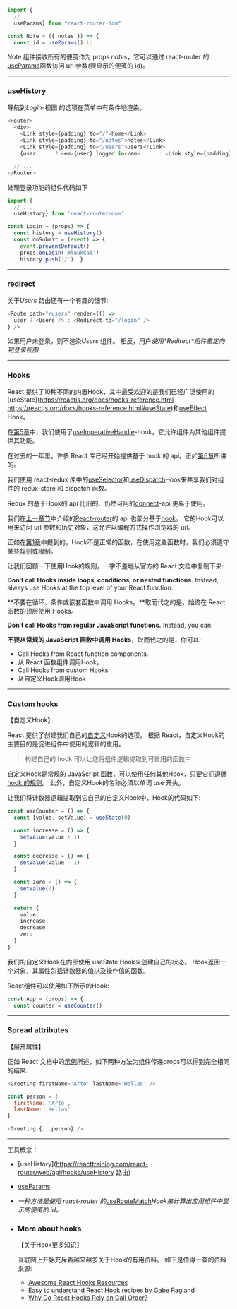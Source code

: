 ```js
import {
  // ...
  useParams} from "react-router-dom"

const Note = ({ notes }) => {
  const id = useParams().id
```

Note 组件接收所有的便笺作为 props *notes*，它可以通过 react-router 的[useParams](https://reacttraining.com/react-router/web/api/hooks/useParams)函数访问 url 参数(要显示的便笺的 id)。

------

### useHistory

导航到*Login*-视图 的选项在菜单中有条件地渲染。

```js
<Router>
  <div>
    <Link style={padding} to="/">home</Link>
    <Link style={padding} to="/notes">notes</Link>
    <Link style={padding} to="/users">users</Link>
    {user      ? <em>{user} logged in</em>      : <Link style={padding} to="/login">login</Link>    }  </div>

  // ...
</Router>
```

处理登录功能的组件代码如下

```js
import {
  // ...
  useHistory} from 'react-router-dom'

const Login = (props) => {
  const history = useHistory()
  const onSubmit = (event) => {
    event.preventDefault()
    props.onLogin('mluukkai')
    history.push('/')  }
```

------

### redirect

关于*Users* 路由还有一个有趣的细节:

```js
<Route path="/users" render={() =>
  user ? <Users /> : <Redirect to="/login" />
} />
```

如果用户未登录，则不渲染*Users* 组件。 相反，用户*使用\*Redirect\*组件重定向到登录视图*

------

### Hooks

React 提供了10种不同的内置Hook，其中最受欢迎的是我们已经广泛使用的[useState](https://reactjs.org/docs/hooks-reference.html  https://reactjs.org/docs/hooks-reference.html#useState)和[useEffect](https://reactjs.org/docs/hooks-reference.html#useEffect) Hook。

在[第5章](https://fullstackopen.com/zh/part5/props_children_与_proptypes#references-to-components-with-ref)中，我们使用了[useImperativeHandle](https://reactjs.org/docs/hooks-reference.html#useImperativeHandle)-hook，它允许组件为其他组件提供其功能。

在过去的一年里，许多 React 库已经开始提供基于 hook 的 api。正如[第6章](https://fullstackopen.com/zh/part6/flux架构与_redux)所讲的。

我们使用 react-redux 库中的[useSelector](https://react-redux.js.org/api/hooks#useSelector)和[useDispatch](https://react-redux.js.org/api/hooks#useDispatch)Hook来共享我们对组件的 redux-store 和 dispatch 函数。 

Redux 的基于Hook的 api 比旧的、仍然可用的[connect](https://fullstackopen.com/zh/part6/connect方法)-api 更易于使用。

我们在[上一章节](https://fullstackopen.com/zh/part7/react_router)中介绍的[React-router](https://reacttraining.com/React-router/web/guides)的 api 也部分基于[hook](https://reacttraining.com/React-router/web/api/hooks)。 它的Hook可以用来访问 url 参数和历史对象，这允许以编程方式操作浏览器的 url。

正如在[第1章](https://fullstackopen.com/zh/part1/深入_react_应用调试#rules-of-hooks)中提到的，Hook不是正常的函数，在使用这些函数时，我们必须遵守某些[规则或限制](https://reactjs.org/docs/hooks-rules.html)。

 让我们回顾一下使用Hook的规则，一字不差地从官方的 React 文档中复制下来:

**Don’t call Hooks inside loops, conditions, or nested functions.** Instead, always use Hooks at the top level of your React function.

**不要在循环、条件或嵌套函数中调用 Hooks。**取而代之的是，始终在 React 函数的顶层使用 Hooks。

**Don’t call Hooks from regular JavaScript functions.** Instead, you can:

**不要从常规的 JavaScript 函数中调用 Hooks**，取而代之的是，你可以:

- Call Hooks from React function components.
- 从 React 函数组件调用Hook。
- Call Hooks from custom Hooks
- 从自定义Hook调用Hook

------

### Custom hooks

【自定义Hook】

React 提供了创建我们自己的[自定义](https://reactjs.org/docs/hooks-custom.html)Hook的选项。 根据 React，自定义Hook的主要目的是促进组件中使用的逻辑的重用。

> 构建自己的 hook 可以让您将组件逻辑提取到可重用的函数中

自定义Hook是常规的 JavaScript 函数，可以使用任何其他Hook，只要它们遵循[hook 的规则](https://fullstackopen.com/zh/part1/深入_react_应用调试#rules-of-hooks)。 此外，自定义Hook的名称必须以单词 use 开头。

让我们将计数器逻辑提取到它自己的自定义Hook中，Hook的代码如下:

```js
const useCounter = () => {
  const [value, setValue] = useState(0)

  const increase = () => {
    setValue(value + 1)
  }

  const decrease = () => {
    setValue(value - 1)
  }

  const zero = () => {
    setValue(0)
  }

  return {
    value, 
    increase,
    decrease,
    zero
  }
}
```

我们的自定义Hook在内部使用 useState Hook来创建自己的状态。 Hook返回一个对象，其属性包括计数器的值以及操作值的函数。

React组件可以使用如下所示的Hook:

```js
const App = (props) => {
  const counter = useCounter()
```



------

### Spread attributes

【展开属性】

正如 React 文档中的[示例](https://reactjs.org/docs/jsx-in-depth.html#spread-attributes)所述，如下两种方法为组件传递props可以得到完全相同的结果:

```js
<Greeting firstName='Arto' lastName='Hellas' />

const person = {
  firstName: 'Arto',
  lastName: 'Hellas'
}

<Greeting {...person} />
```

------

工具概念：

- [useHistory](https://reacttraining.com/react-router/web/api/hooks/useHistory 路由)

- [useParams](https://reacttraining.com/react-router/web/api/Hooks/useparams)

- *一种方法是使用 react-router 的*[useRouteMatch](https://reacttraining.com/react-router/web/api/hooks/useRouteMatch)*Hook来计算出应用组件中显示的便笺的 id。*

- ### More about hooks

  【关于Hook更多知识】

  互联网上开始充斥着越来越多关于Hook的有用资料。 如下是值得一查的资料来源:

  - [Awesome React Hooks Resources](https://github.com/rehooks/Awesome-React-Hooks)
  - [Easy to understand React Hook recipes by Gabe Ragland](https://usehooks.com/)
  - [Why Do React Hooks Rely on Call Order?](https://overreacted.io/why-do-hooks-rely-on-call-order/)

  

